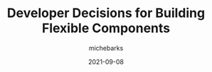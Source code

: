 ---
author: michebarks
date: 2021-09-08
permalink: false
publisher: smashingmag
tags:
  - components
  - meta
target_url: https://www.smashingmagazine.com/2021/09/developer-decisions-building-flexible-components/
title: Developer Decisions for Building Flexible Components
---